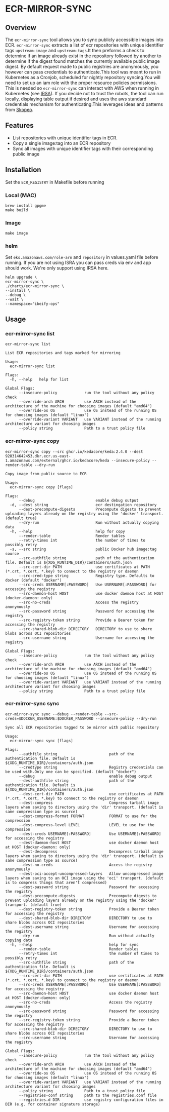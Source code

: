 # ECR-MIRROR-SYNC

## **Overview**

The `ecr-mirror-sync` tool allows you to sync publicly accessible images into ECR. `ecr-mirror-sync` extracts a list of ecr repositories with unique identifier tags `upstream-image` and `upstream-tags`.It then preforms a check to determine if an image already exist in the repository followed by another to determine if the digest found matches the currently available public image digest. By default request made to public registries are anonymously, you however can pass credentials to authenticate.This tool was meant to run in Kubernetes as a Cronjob, scheduled for nightly repository syncing.You will need to set up an iam role with the proper resource policies permissions. This is needed so `ecr-mirror-sync` can interact with AWS when running in Kubernetes (see [IRSA](https://docs.aws.amazon.com/eks/latest/userguide/specify-service-account-role.html)). If you decide not to trust the robots, the tool can run locally, displaying table output if desired and uses the aws standard credentials mechanism for authenticating.This leverages ideas and patterns from [Skopeo](https://github.com/containers/skopeo).

## Features

-  List repositories with unique identifier tags in ECR.
-  Copy a single image:tag into an ECR repository
-   Sync all images with unique identifier tags with their corresponding public image


## Installation

Set the `ECR_REGISTRY` in Makefile before running 

### Local (MAC)
```
brew install gpgme
make build 
```
### Image 

```
make image 
```
### helm 

Set `eks.amazonaws.com/role-arn` and `repository` in values.yaml file before running. If you are not using ISRA you can pass creds via env and app should work. We're only support using IRSA here.

```
helm upgrade \
ecr-mirror-sync \ 
./charts/ecr-mirror-sync \
--install \
--debug \
--wait \
--namespace="ibeify-ops" 
```

## **Usage**

### **ecr-mirror-sync list**
```
ecr-mirror-sync list  
```

```
List ECR repositories and tags marked for mirroring

Usage:
  ecr-mirror-sync list 

Flags:
  -h, --help   help for list

Global Flags:
      --insecure-policy            run the tool without any policy check
      --override-arch ARCH         use ARCH instead of the architecture of the machine for choosing images (default "amd64")
      --override-os OS             use OS instead of the running OS for choosing images (default "linux")
      --override-variant VARIANT   use VARIANT instead of the running architecture variant for choosing images
      --policy string              Path to a trust policy file
```

### **ecr-mirror-sync copy**

```
ecr-mirror-sync copy --src ghcr.io/kedacore/keda:2.4.0 --dest 928314642453.dkr.ecr.us-east-1.amazonaws.com/external/ghcr.io/kedacore/keda --insecure-policy --render-table --dry-run
```

```
Copy image from public source to ECR

Usage:
  ecr-mirror-sync copy [flags]

Flags:
      --debug                           enable debug output
  -d, --dest string                     ecr destingation repository
      --dest-precompute-digests         Precompute digests to prevent uploading layers already on the registry using the 'docker' transport. (default true)
      --dry-run                         Run without actually copying data
  -h, --help                            help for copy
      --render-table                    Render tables
      --retry-times int                 the number of times to possibly retry
  -s, --src string                      public Docker hub image:tag source
      --src-authfile string             path of the authentication file. Default is ${XDG_RUNTIME_DIR}/containers/auth.json
      --src-cert-dir PATH               use certificates at PATH (*.crt, *.cert, *.key) to connect to the registry or daemon
      --src-cred-type string            Registry type. Defaults to docker (default "docker")
      --src-creds USERNAME[:PASSWORD]   Use USERNAME[:PASSWORD] for accessing the registry
      --src-daemon-host HOST            use docker daemon host at HOST (docker-daemon: only)
      --src-no-creds                    Access the registry anonymously
      --src-password string             Password for accessing the registry
      --src-registry-token string       Provide a Bearer token for accessing the registry
      --src-shared-blob-dir DIRECTORY   DIRECTORY to use to share blobs across OCI repositories
      --src-username string             Username for accessing the registry

Global Flags:
      --insecure-policy            run the tool without any policy check
      --override-arch ARCH         use ARCH instead of the architecture of the machine for choosing images (default "amd64")
      --override-os OS             use OS instead of the running OS for choosing images (default "linux")
      --override-variant VARIANT   use VARIANT instead of the running architecture variant for choosing images
      --policy string              Path to a trust policy file
```
### **ecr-mirror-sync sync**

```
ecr-mirror-sync sync --debug --render-table --src-creds=$DOCKER_USERNAME:$DOCKER_PASSWORD --insecure-policy --dry-run
```

```
Sync all ECR repositories tagged to be mirror with public repository

Usage:
  ecr-mirror-sync sync [flags]

Flags:
      --authfile string                       path of the authentication file. Default is ${XDG_RUNTIME_DIR}/containers/auth.json
      --credtype string                       Registry credentials can be used with.Only one can be specified. (default "docker")
      --debug                                 enable debug output
      --dest-authfile string                  path of the authentication file. Default is ${XDG_RUNTIME_DIR}/containers/auth.json
      --dest-cert-dir PATH                    use certificates at PATH (*.crt, *.cert, *.key) to connect to the registry or daemon
      --dest-compress                         Compress tarball image layers when saving to directory using the 'dir' transport. (default is same compression type as source)
      --dest-compress-format FORMAT           FORMAT to use for the compression
      --dest-compress-level LEVEL             LEVEL to use for the compression
      --dest-creds USERNAME[:PASSWORD]        Use USERNAME[:PASSWORD] for accessing the registry
      --dest-daemon-host HOST                 use docker daemon host at HOST (docker-daemon: only)
      --dest-decompress                       Decompress tarball image layers when saving to directory using the 'dir' transport. (default is same compression type as source)
      --dest-no-creds                         Access the registry anonymously
      --dest-oci-accept-uncompressed-layers   Allow uncompressed image layers when saving to an OCI image using the 'oci' transport. (default is to compress things that aren't compressed)
      --dest-password string                  Password for accessing the registry
      --dest-precompute-digests               Precompute digests to prevent uploading layers already on the registry using the 'docker' transport. (default true)
      --dest-registry-token string            Provide a Bearer token for accessing the registry
      --dest-shared-blob-dir DIRECTORY        DIRECTORY to use to share blobs across OCI repositories
      --dest-username string                  Username for accessing the registry
      --dry-run                               Run without actually copying data
  -h, --help                                  help for sync
      --render-table                          Render tables
      --retry-times int                       the number of times to possibly retry
      --src-authfile string                   path of the authentication file. Default is ${XDG_RUNTIME_DIR}/containers/auth.json
      --src-cert-dir PATH                     use certificates at PATH (*.crt, *.cert, *.key) to connect to the registry or daemon
      --src-creds USERNAME[:PASSWORD]         Use USERNAME[:PASSWORD] for accessing the registry
      --src-daemon-host HOST                  use docker daemon host at HOST (docker-daemon: only)
      --src-no-creds                          Access the registry anonymously
      --src-password string                   Password for accessing the registry
      --src-registry-token string             Provide a Bearer token for accessing the registry
      --src-shared-blob-dir DIRECTORY         DIRECTORY to use to share blobs across OCI repositories
      --src-username string                   Username for accessing the registry

Global Flags:
      --insecure-policy            run the tool without any policy check
      --override-arch ARCH         use ARCH instead of the architecture of the machine for choosing images (default "amd64")
      --override-os OS             use OS instead of the running OS for choosing images (default "linux")
      --override-variant VARIANT   use VARIANT instead of the running architecture variant for choosing images
      --policy string              Path to a trust policy file
      --registries-conf string     path to the registries.conf file
      --registries.d DIR           use registry configuration files in DIR (e.g. for container signature storage)
```